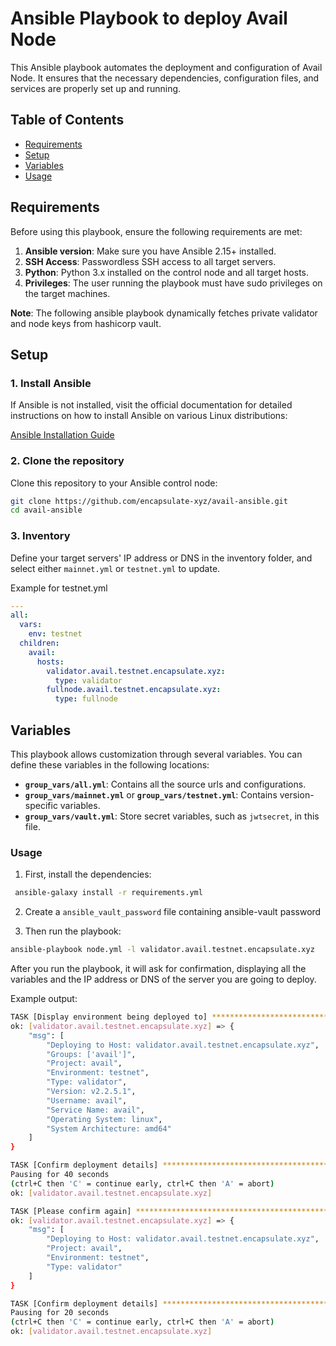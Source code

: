 # Ansible Playbook to deploy Avail Node

This Ansible playbook automates the deployment and configuration of Avail Node. It ensures that the necessary dependencies, configuration files, and services are properly set up and running.

## Table of Contents

- [Requirements](#requirements)
- [Setup](#setup)
- [Variables](#variables)
- [Usage](#usage)

## Requirements

Before using this playbook, ensure the following requirements are met:

1. **Ansible version**: Make sure you have Ansible 2.15+ installed.
2. **SSH Access**: Passwordless SSH access to all target servers.
3. **Python**: Python 3.x installed on the control node and all target hosts.
4. **Privileges**: The user running the playbook must have sudo privileges on the target machines.

**Note**: The following ansible playbook dynamically fetches private validator and node keys from hashicorp vault. 

## Setup

### 1. Install Ansible

If Ansible is not installed, visit the official documentation for detailed instructions on how to install Ansible on various Linux distributions:

[Ansible Installation Guide](https://docs.ansible.com/ansible/latest/installation_guide/installation_distros.html)


### 2. Clone the repository

Clone this repository to your Ansible control node:

```bash
git clone https://github.com/encapsulate-xyz/avail-ansible.git
cd avail-ansible
```

### 3. Inventory

Define your target servers' IP address or DNS in the inventory folder, and select either `mainnet.yml` or `testnet.yml` to update.

Example for testnet.yml

```yaml
---
all:
  vars:
    env: testnet
  children:
    avail:
      hosts:
        validator.avail.testnet.encapsulate.xyz:
          type: validator
        fullnode.avail.testnet.encapsulate.xyz:
          type: fullnode
```

## Variables

This playbook allows customization through several variables. You can define these variables in the following locations:

- **`group_vars/all.yml`**: Contains all the source urls and configurations.
- **`group_vars/mainnet.yml`** or **`group_vars/testnet.yml`**: Contains version-specific variables.
- **`group_vars/vault.yml`**: Store secret variables, such as `jwtsecret`, in this file.

### Usage

1. First, install the dependencies:

  ```bash
   ansible-galaxy install -r requirements.yml
  ```

2. Create a `ansible_vault_password` file containing ansible-vault password

3. Then run the playbook:

  ```bash
  ansible-playbook node.yml -l validator.avail.testnet.encapsulate.xyz
  ```

After you run the playbook, it will ask for confirmation, displaying all the variables and the IP address or DNS of the server you are going to deploy.

Example output:

```bash
TASK [Display environment being deployed to] ***************************************************************************************************
ok: [validator.avail.testnet.encapsulate.xyz] => {
    "msg": [
        "Deploying to Host: validator.avail.testnet.encapsulate.xyz",
        "Groups: ['avail']",
        "Project: avail",
        "Environment: testnet",
        "Type: validator",
        "Version: v2.2.5.1",
        "Username: avail",
        "Service Name: avail",
        "Operating System: linux",
        "System Architecture: amd64"
    ]
}

TASK [Confirm deployment details] ********************************************************************************************************************
Pausing for 40 seconds
(ctrl+C then 'C' = continue early, ctrl+C then 'A' = abort)
ok: [validator.avail.testnet.encapsulate.xyz]

TASK [Please confirm again] ********************************************************************************************************************
ok: [validator.avail.testnet.encapsulate.xyz] => {
    "msg": [
        "Deploying to Host: validator.avail.testnet.encapsulate.xyz",
        "Project: avail",
        "Environment: testnet",
        "Type: validator"
    ]
}

TASK [Confirm deployment details] **************************************************************************************************************
Pausing for 20 seconds
(ctrl+C then 'C' = continue early, ctrl+C then 'A' = abort)
ok: [validator.avail.testnet.encapsulate.xyz]
```
